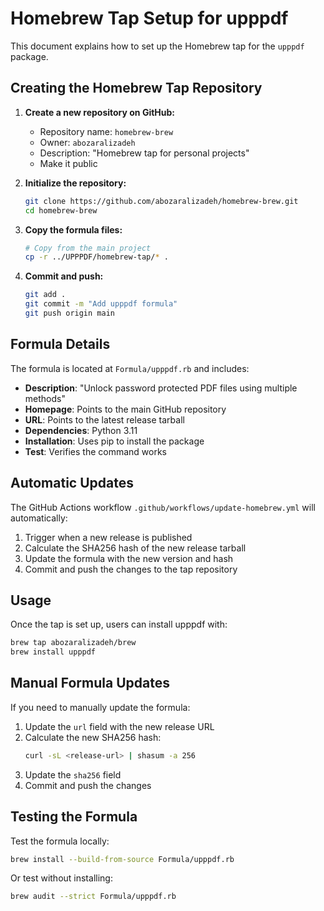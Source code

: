 # Homebrew Tap Setup for upppdf

This document explains how to set up the Homebrew tap for the `upppdf` package.

## Creating the Homebrew Tap Repository

1. **Create a new repository on GitHub:**
   - Repository name: `homebrew-brew`
   - Owner: `abozaralizadeh`
   - Description: "Homebrew tap for personal projects"
   - Make it public

2. **Initialize the repository:**
   ```bash
   git clone https://github.com/abozaralizadeh/homebrew-brew.git
   cd homebrew-brew
   ```

3. **Copy the formula files:**
   ```bash
   # Copy from the main project
   cp -r ../UPPPDF/homebrew-tap/* .
   ```

4. **Commit and push:**
   ```bash
   git add .
   git commit -m "Add upppdf formula"
   git push origin main
   ```

## Formula Details

The formula is located at `Formula/upppdf.rb` and includes:

- **Description**: "Unlock password protected PDF files using multiple methods"
- **Homepage**: Points to the main GitHub repository
- **URL**: Points to the latest release tarball
- **Dependencies**: Python 3.11
- **Installation**: Uses pip to install the package
- **Test**: Verifies the command works

## Automatic Updates

The GitHub Actions workflow `.github/workflows/update-homebrew.yml` will automatically:

1. Trigger when a new release is published
2. Calculate the SHA256 hash of the new release tarball
3. Update the formula with the new version and hash
4. Commit and push the changes to the tap repository

## Usage

Once the tap is set up, users can install upppdf with:

```bash
brew tap abozaralizadeh/brew
brew install upppdf
```

## Manual Formula Updates

If you need to manually update the formula:

1. Update the `url` field with the new release URL
2. Calculate the new SHA256 hash:
   ```bash
   curl -sL <release-url> | shasum -a 256
   ```
3. Update the `sha256` field
4. Commit and push the changes

## Testing the Formula

Test the formula locally:

```bash
brew install --build-from-source Formula/upppdf.rb
```

Or test without installing:

```bash
brew audit --strict Formula/upppdf.rb
```